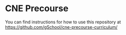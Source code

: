 # CNE Precourse

You can find instructions for how to use this repository at https://github.com/gSchool/cne-precourse-curriculum/
